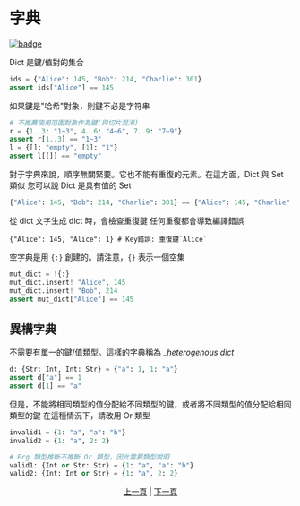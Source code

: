 # 字典

[![badge](https://img.shields.io/endpoint.svg?url=https%3A%2F%2Fgezf7g7pd5.execute-api.ap-northeast-1.amazonaws.com%2Fdefault%2Fsource_up_to_date%3Fowner%3Derg-lang%26repos%3Derg%26ref%3Dmain%26path%3Ddoc/EN/syntax/11_dict.md%26commit_hash%3Dc6eb78a44de48735213413b2a28569fdc10466d0)](https://gezf7g7pd5.execute-api.ap-northeast-1.amazonaws.com/default/source_up_to_date?owner=erg-lang&repos=erg&ref=main&path=doc/EN/syntax/11_dict.md&commit_hash=c6eb78a44de48735213413b2a28569fdc10466d0)


Dict 是鍵/值對的集合

```python
ids = {"Alice": 145, "Bob": 214, "Charlie": 301}
assert ids["Alice"] == 145
```

如果鍵是"哈希"對象，則鍵不必是字符串

```python
# 不推薦使用范圍對象作為鍵(與切片混淆)
r = {1..3: "1~3", 4..6: "4~6", 7..9: "7~9"}
assert r[1..3] == "1~3"
l = {[]: "empty", [1]: "1"}
assert l[[]] == "empty"
```

對于字典來說，順序無關緊要。它也不能有重復的元素。在這方面，Dict 與 Set 類似
您可以說 Dict 是具有值的 Set

```python
{"Alice": 145, "Bob": 214, "Charlie": 301} == {"Alice": 145, "Charlie": 301, "Bob": 214}
```

從 dict 文字生成 dict 時，會檢查重復鍵
任何重復都會導致編譯錯誤

```python,compile_fail
{"Alice": 145, "Alice": 1} # Key錯誤: 重復鍵`Alice`
```

空字典是用 `{:}` 創建的。請注意，`{}` 表示一個空集

```python
mut_dict = !{:}
mut_dict.insert! "Alice", 145
mut_dict.insert! "Bob", 214
assert mut_dict["Alice"] == 145
```

## 異構字典

不需要有單一的鍵/值類型。這樣的字典稱為 __heterogenous dict_

```python
d: {Str: Int, Int: Str} = {"a": 1, 1: "a"}
assert d["a"] == 1
assert d[1] == "a"
```

但是，不能將相同類型的值分配給不同類型的鍵，或者將不同類型的值分配給相同類型的鍵
在這種情況下，請改用 Or 類型

```python
invalid1 = {1: "a", "a": "b"}
invalid2 = {1: "a", 2: 2}

# Erg 類型推斷不推斷 Or 類型，因此需要類型說明
valid1: {Int or Str: Str} = {1: "a", "a": "b"}
valid2: {Int: Int or Str} = {1: "a", 2: 2}
```

<p align='center'>
    <a href='./10_list.md'>上一頁</a> | <a href='./12_container_ownership.md'>下一頁</a>
</p>
